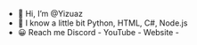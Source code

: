 - 👋 Hi, I’m @Yizuaz
- 🌱 I know a little bit Python, HTML, C#, Node.js
- 😀 Reach me
Discord -
YouTube -
Website -

<!---
Yizuaz/Yizuaz is a ✨ special ✨ repository because its `README.md` (this file) appears on your GitHub profile.
You can click the Preview link to take a look at your changes.
--->
